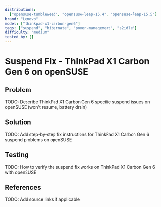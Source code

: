 ```yaml
---
distributions:
  ["opensuse-tumbleweed", "opensuse-leap-15.4", "opensuse-leap-15.5"]
brand: "Lenovo"
model: ["thinkpad-x1-carbon-gen6"]
tags: ["suspend", "hibernate", "power-management", "s2idle"]
difficulty: "medium"
tested_by: []
---
```


# Suspend Fix - ThinkPad X1 Carbon Gen 6 on openSUSE

## Problem

TODO: Describe ThinkPad X1 Carbon Gen 6 specific suspend issues on openSUSE (won't resume, battery drain)

## Solution

TODO: Add step-by-step fix instructions for ThinkPad X1 Carbon Gen 6 suspend problems on openSUSE

## Testing

TODO: How to verify the suspend fix works on ThinkPad X1 Carbon Gen 6 with openSUSE

## References

TODO: Add source links if applicable
